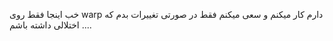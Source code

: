 خب اینجا فقط روی warp دارم کار میکنم و سعی میکنم فقط در صورتی تغییرات بدم که اختلالی داشته باشم .... 
